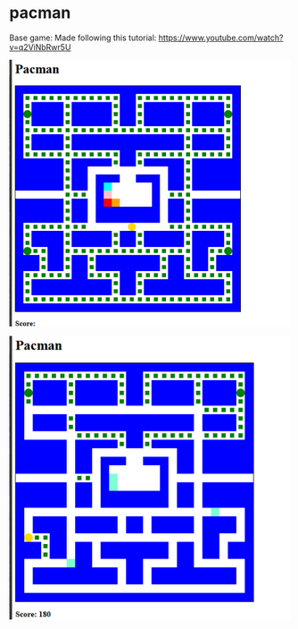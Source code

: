# pacman

Base game:
Made following this tutorial: 
https://www.youtube.com/watch?v=q2ViNbRwr5U

![Pacman project game interface](./img/pacman-start-game-screenshot.png "Pacman")

![Pacman project game interface](./img/pacman-ghosts-scared-screenshot.png)

